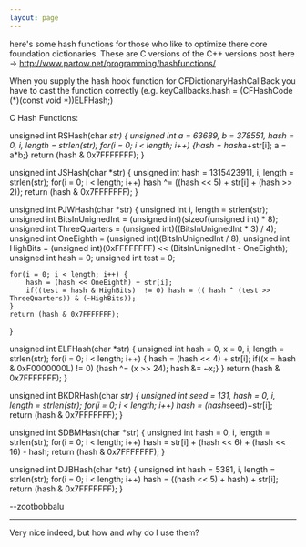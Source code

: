 ```yaml
---
layout: page
---
```


here's some hash functions for those who like to optimize there core foundation dictionaries. These are C versions of the C++ versions post here -> http://www.partow.net/programming/hashfunctions/

When you supply the hash hook function for CFDictionaryHashCallBack you have to cast the function correctly (e.g.     keyCallbacks.hash = (CFHashCode (*)(const void *))ELFHash;)

C Hash Functions:
    
unsigned int RSHash(char *str) {
    unsigned int a = 63689, b = 378551, hash = 0, i, length = strlen(str);
    for(i = 0; i < length; i++) {hash = hash*a+str[i]; a = a*b;}
    return (hash & 0x7FFFFFFF);
}

unsigned int JSHash(char *str) {
    unsigned int hash = 1315423911, i, length = strlen(str);
    for(i = 0; i < length; i++) hash ^= ((hash << 5) + str[i] + (hash >> 2));
    return (hash & 0x7FFFFFFF);
}

unsigned int PJWHash(char *str) {
    unsigned int i, length = strlen(str);
    unsigned int BitsInUnignedInt = (unsigned int)(sizeof(unsigned int) * 8);
    unsigned int ThreeQuarters    = (unsigned int)((BitsInUnignedInt  * 3) / 4);
    unsigned int OneEighth        = (unsigned int)(BitsInUnignedInt / 8);
    unsigned int HighBits         = (unsigned int)(0xFFFFFFFF) << (BitsInUnignedInt - OneEighth);
    unsigned int hash             = 0;
    unsigned int test             = 0;

    for(i = 0; i < length; i++) {
        hash = (hash << OneEighth) + str[i];
        if((test = hash & HighBits)  != 0) hash = (( hash ^ (test >> ThreeQuarters)) & (~HighBits));
    }
    return (hash & 0x7FFFFFFF);
}

unsigned int ELFHash(char *str) {
    unsigned int hash = 0, x = 0, i, length = strlen(str);
    for(i = 0; i < length; i++) {
        hash = (hash << 4) + str[i];
        if((x = hash & 0xF0000000L) != 0) {hash ^= (x >> 24); hash &= ~x;}
    }
    return (hash & 0x7FFFFFFF);
}

unsigned int BKDRHash(char *str) {
    unsigned int seed = 131, hash = 0, i, length = strlen(str);
    for(i = 0; i < length; i++) hash = (hash*seed)+str[i];
    return (hash & 0x7FFFFFFF);
}

unsigned int SDBMHash(char *str) {
    unsigned int hash = 0, i, length = strlen(str);
    for(i = 0; i < length; i++) hash = str[i] + (hash << 6) + (hash << 16) - hash;
    return (hash & 0x7FFFFFFF);
}

unsigned int DJBHash(char *str) {
    unsigned int hash = 5381, i, length = strlen(str);
    for(i = 0; i < length; i++) hash = ((hash << 5) + hash) + str[i];
    return (hash & 0x7FFFFFFF);
}


--zootbobbalu

----

Very nice indeed, but how and why do I use them?
